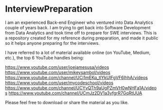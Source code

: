 # InterviewPreparation

I am an experienced Back-end Engineer who ventured into Data Analytics couple of years back.
I am trying to get back into Software Development from Data Analytics and took time off to prepare for SWE interviews.
This is a repository created for my reference during preparation, and made it public so it helps anyone preparing for the interviews.

I have referred to a lot of material available online (on YouTube, Medium, etc.), the top 6 YouTube handles being: 

https://www.youtube.com/user/joejamesusa/videos
https://www.youtube.com/user/mikeysambol/videos
https://www.youtube.com/channel/UCi1mEKq_tlYkUIFgVF6lhhA/videos
https://www.youtube.com/user/mycodeschool/videos
https://www.youtube.com/channel/UCYvQTh9aUgPZmVH0wNHFa1A/videos
https://www.youtube.com/channel/UCmJz2DV1a3yfgrR7GqRtUUA

Please feel free to download or share the material as you like.
